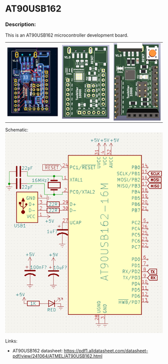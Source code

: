 # AT90USB162

### Description:
This is an AT90USB162 microcontroller development board.

<table>
  <tr>
    <td><img src="https://github.com/Tonikiller10000/AT90USB162/blob/main/AT90USB162_Pictures/3.png"/></td>
    <td><img src="https://github.com/Tonikiller10000/AT90USB162/blob/main/AT90USB162_Pictures/4.png"/></td>
    <td><img src="https://github.com/Tonikiller10000/AT90USB162/blob/main/AT90USB162_Pictures/1.png"/></td>
  </tr>
 </table>


Schematic:
<img src="https://github.com/Tonikiller10000/AT90USB162/blob/main/AT90USB162_Pictures/5.png"/>

Links:
- AT90USB162 datasheet: https://pdf1.alldatasheet.com/datasheet-pdf/view/241064/ATMEL/AT90USB162.html








